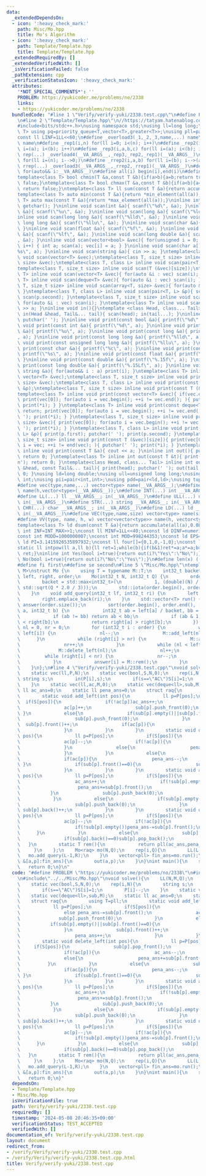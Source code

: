 ```yaml
---
data:
  _extendedDependsOn:
  - icon: ':heavy_check_mark:'
    path: Misc/Mo.hpp
    title: Mo's Algorithm
  - icon: ':heavy_check_mark:'
    path: Template/Template.hpp
    title: Template/Template.hpp
  _extendedRequiredBy: []
  _extendedVerifiedWith: []
  _isVerificationFailed: false
  _pathExtension: cpp
  _verificationStatusIcon: ':heavy_check_mark:'
  attributes:
    '*NOT_SPECIAL_COMMENTS*': ''
    PROBLEM: https://yukicoder.me/problems/no/2338
    links:
    - https://yukicoder.me/problems/no/2338
  bundledCode: "#line 1 \"Verify/verify-yuki/2338.test.cpp\"\n#define PROBLEM \"https://yukicoder.me/problems/no/2338\"\
    \n#line 2 \"Template/Template.hpp\"\n//https://tatyam.hatenablog.com/entry/2019/12/15/003634\n\
    #include<bits/stdc++.h>\nusing namespace std;\nusing ll=long long;\ntemplate<class\
    \ T> using pq=priority_queue<T,vector<T>,greater<T>>;\nusing pll=pair<ll,ll>;\n\
    const ll LINF=1LL<<60;\n#define _overload3(_1,_2,_3,name,...) name\n#define _overload4(_1,_2,_3,_4,name,...)\
    \ name\n#define _rep1(i,n) for(ll i=0; i<(n); i++)\n#define _rep2(i,a,b) for(ll\
    \ i=(a); i<(b); i++)\n#define _rep3(i,a,b,c) for(ll i=(a); i<(b); i+=(c))\n#define\
    \ rep(...) _overload4(__VA_ARGS__,_rep3,_rep2,_rep1)(__VA_ARGS__)\n#define _rrep1(i,n)\
    \ for(ll i=(n); i-->0;)\n#define _rrep2(i,a,b) for(ll i=(b); i-->(a);)\n#define\
    \ rrep(...) _overload3(__VA_ARGS__,_rrep2,_rrep1)(__VA_ARGS__)\n#define each(i,...)\
    \ for(auto&& i:__VA_ARGS__)\n#define all(i) begin(i),end(i)\n#define rall(i) rbegin(i),rend(i)\n\
    template<class T> bool chmin(T &a,const T &b){if(a>b){a=b;return true;}else return\
    \ false;}\ntemplate<class T> bool chmax(T &a,const T &b){if(a<b){a=b;return true;}else\
    \ return false;}\ntemplate<class T> ll sum(const T &a){return accumulate(all(a),0LL);}\n\
    template<class T> auto min(const T &a){return *min_element(all(a));}\ntemplate<class\
    \ T> auto max(const T &a){return *max_element(all(a));}\ninline int scan(){ return\
    \ getchar(); }\ninline void scan(int &a){ scanf(\"%d\", &a); }\ninline void scan(unsigned\
    \ &a){ scanf(\"%u\", &a); }\ninline void scan(long &a){ scanf(\"%ld\", &a); }\n\
    inline void scan(long long &a){ scanf(\"%lld\", &a); }\ninline void scan(unsigned\
    \ long long &a){ scanf(\"%llu\", &a); }\ninline void scan(char &a){ cin >> a;\
    \ }\ninline void scan(float &a){ scanf(\"%f\", &a); }\ninline void scan(double\
    \ &a){ scanf(\"%lf\", &a); }\ninline void scan(long double &a){ scanf(\"%Lf\"\
    , &a); }\ninline void scan(vector<bool> &vec){ for(unsigned i = 0; i < vec.size();\
    \ i++) { int a; scan(a); vec[i] = a; } }\ninline void scan(char a[]){ scanf(\"\
    %s\", a); }\ninline void scan(string &a){ cin >> a; }\ntemplate<class T> inline\
    \ void scan(vector<T> &vec);\ntemplate<class T, size_t size> inline void scan(array<T,\
    \ size> &vec);\ntemplate<class T, class L> inline void scan(pair<T, L> &p);\n\
    template<class T, size_t size> inline void scan(T (&vec)[size]);\ntemplate<class\
    \ T> inline void scan(vector<T> &vec){ for(auto &i : vec) scan(i); }\ntemplate<class\
    \ T> inline void scan(deque<T> &vec){ for(auto &i : vec) scan(i); }\ntemplate<class\
    \ T, size_t size> inline void scan(array<T, size> &vec){ for(auto &i : vec) scan(i);\
    \ }\ntemplate<class T, class L> inline void scan(pair<T, L> &p){ scan(p.first);\
    \ scan(p.second); }\ntemplate<class T, size_t size> inline void scan(T (&vec)[size]){\
    \ for(auto &i : vec) scan(i); }\ntemplate<class T> inline void scan(T &a){ cin\
    \ >> a; }\ninline void in(){}\ntemplate <class Head, class... Tail> inline void\
    \ in(Head &head, Tail&... tail){ scan(head); in(tail...); }\ninline void print(){\
    \ putchar(' '); }\ninline void print(const bool &a){ printf(\"%d\", a); }\ninline\
    \ void print(const int &a){ printf(\"%d\", a); }\ninline void print(const unsigned\
    \ &a){ printf(\"%u\", a); }\ninline void print(const long &a){ printf(\"%ld\"\
    , a); }\ninline void print(const long long &a){ printf(\"%lld\", a); }\ninline\
    \ void print(const unsigned long long &a){ printf(\"%llu\", a); }\ninline void\
    \ print(const char &a){ printf(\"%c\", a); }\ninline void print(const char a[]){\
    \ printf(\"%s\", a); }\ninline void print(const float &a){ printf(\"%.15f\", a);\
    \ }\ninline void print(const double &a){ printf(\"%.15f\", a); }\ninline void\
    \ print(const long double &a){ printf(\"%.15Lf\", a); }\ninline void print(const\
    \ string &a){ for(auto&& i : a) print(i); }\ntemplate<class T> inline void print(const\
    \ vector<T> &vec);\ntemplate<class T, size_t size> inline void print(const array<T,\
    \ size> &vec);\ntemplate<class T, class L> inline void print(const pair<T, L>\
    \ &p);\ntemplate<class T, size_t size> inline void print(const T (&vec)[size]);\n\
    template<class T> inline void print(const vector<T> &vec){ if(vec.empty()) return;\
    \ print(vec[0]); for(auto i = vec.begin(); ++i != vec.end(); ){ putchar(' ');\
    \ print(*i); } }\ntemplate<class T> inline void print(const deque<T> &vec){ if(vec.empty())\
    \ return; print(vec[0]); for(auto i = vec.begin(); ++i != vec.end(); ){ putchar('\
    \ '); print(*i); } }\ntemplate<class T, size_t size> inline void print(const array<T,\
    \ size> &vec){ print(vec[0]); for(auto i = vec.begin(); ++i != vec.end(); ){ putchar('\
    \ '); print(*i); } }\ntemplate<class T, class L> inline void print(const pair<T,\
    \ L> &p){ print(p.first); putchar(' '); print(p.second); }\ntemplate<class T,\
    \ size_t size> inline void print(const T (&vec)[size]){ print(vec[0]); for(auto\
    \ i = vec; ++i != end(vec); ){ putchar(' '); print(*i); } }\ntemplate<class T>\
    \ inline void print(const T &a){ cout << a; }\ninline int out(){ putchar('\\n');\
    \ return 0; }\ntemplate<class T> inline int out(const T &t){ print(t); putchar('\\\
    n'); return 0; }\ntemplate<class Head, class... Tail> inline int out(const Head\
    \ &head, const Tail&... tail){ print(head); putchar(' '); out(tail...); return\
    \ 0; }\nusing ld=long double;\nusing ull=unsigned long long;\nusing uint=unsigned\
    \ int;\nusing pii=pair<int,int>;\nusing pdd=pair<ld,ld>;\nusing tuplis=array<ll,3>;\n\
    #define vec(type,name,...) vector<type> name(__VA_ARGS__);\n#define vv(type,name,h,...)vector<vector<type>>\
    \ name(h,vector<type>(__VA_ARGS__));\n#define INT(...) int __VA_ARGS__; in(__VA_ARGS__)\n\
    #define LL(...) ll __VA_ARGS__; in(__VA_ARGS__)\n#define ULL(...) ull __VA_ARGS__;\
    \ in(__VA_ARGS__)\n#define STR(...) string __VA_ARGS__; in(__VA_ARGS__)\n#define\
    \ CHR(...) char __VA_ARGS__; in(__VA_ARGS__)\n#define LD(...) ld __VA_ARGS__;\
    \ in(__VA_ARGS__)\n#define VEC(type,name,size) vector<type> name(size); in(name)\n\
    #define VV(type, name, h, w) vector<vector<type>> name(h, vector<type>(w)); in(name)\n\
    template<class T> ld dsum(const T &a){return accumulate(all(a),0.0L);}\nconst\
    \ int INF=INT_MAX>>1;\nconst ll MINF=1LL<<40;\nconst ld DINF=numeric_limits<ld>::infinity();\n\
    const int MODD=1000000007;\nconst int MOD=998244353;\nconst ld EPS=1e-9;\nconst\
    \ ld PI=3.1415926535897932;\nconst ll four[]={0,1,0,-1,0};\nconst ll eight[]={0,1,1,0,-1,-1,1,-1,0};\n\
    static ll intpow(ll a,ll b){ll ret=1;while(b){if(b&1)ret*=a;a*=a;b>>=1;}return\
    \ ret;}\ninline int Yes(bool i=true){return out(i?\"Yes\":\"No\");}\ninline int\
    \ No(bool i=true){return out(i?\"No\":\"Yes\");}\n#define len(x) ((int)(x).size())\n\
    #define fi first\n#define se second\n#line 5 \"Misc/Mo.hpp\"\ntemplate <class\
    \ M>\nstruct Mo {\n    using T = typename M::T;\n    int32_t backet;\n    std::vector<int32_t>\
    \ left, right, order;\n    Mo(int32_t N, int32_t Q) {\n        order.resize(Q);\n\
    \        backet = std::max<int32_t>(\n            1, (double)(N) / std::max<double>(1,\
    \ std::sqrt(Q * 2.0 / 3)));\n        std::iota(order.begin(), order.end(), 0);\n\
    \    }\n    void add_query(int32_t lf, int32_t ri) {\n        left.emplace_back(lf);\n\
    \        right.emplace_back(ri);\n    }\n    std::vector<T> run() {\n        std::vector<T>\
    \ answer(order.size());\n        sort(order.begin(), order.end(), [&](int32_t\
    \ a, int32_t b) {\n            int32_t ab = left[a] / backet, bb = left[b] / backet;\n\
    \            if (ab != bb) return ab < bb;\n            if (ab & 1) return right[a]\
    \ < right[b];\n            return right[a] > right[b];\n        });\n        int32_t\
    \ nl = 0, nr = 0;\n        for (int32_t i : order) {\n            while (nl >\
    \ left[i]) {\n                nl--;\n                M::add_left(nl);\n      \
    \      }\n            while (right[i] > nr) {\n                M::add_right(nr);\n\
    \                nr++;\n            }\n            while (nl < left[i]) {\n  \
    \              M::delete_left(nl);\n                nl++;\n            }\n   \
    \         while (right[i] < nr) {\n                nr--;\n                M::delete_right(nr);\n\
    \            }\n            answer[i] = M::rem();\n        }\n        return answer;\n\
    \    }\n};\n#line 4 \"Verify/verify-yuki/2338.test.cpp\"\nvoid solve(){\n    LL(N,M,Q);\n\
    \    static vec(ll,P,N);\n    static vec(bool,S,N,0);\n    rep(i,N){\n       \
    \ string s;\n        in(P[i],s);\n        if(s==\"AC\")S[i]=1;\n        P[i]--;\n\
    \    }\n    static vec(ll,ac,M,0);\n    static vec(deque<ll>,sub,M);\n    static\
    \ ll ac_ans=0;\n    static ll pena_ans=0;\n    struct raq{\n        using T=pll;\n\
    \        static void add_left(int pos){\n            ll p=P[pos];\n          \
    \  if(S[pos]){\n                if(!ac[p])ac_ans++;\n                else pena_ans-=sub[p].front();\n\
    \                ac[p]++;\n                sub[p].push_front(0);\n           \
    \ }\n            else{\n                if(sub[p].empty()||sub[p].front()==0){\n\
    \                    sub[p].push_front(0);\n                }\n              \
    \  sub[p].front()++;\n                if(ac[p]){\n                    pena_ans++;\n\
    \                }\n            }\n        }\n        static void delete_left(int\
    \ pos){\n            ll p=P[pos];\n            if(S[pos]){\n                sub[p].pop_front();\n\
    \                ac[p]--;\n                if(!ac[p]){\n                    ac_ans--;\n\
    \                }\n                else{\n                    pena_ans+=sub[p].front();\n\
    \                }\n            }\n            else{\n                sub[p].front()--;\n\
    \                if(ac[p]){\n                    pena_ans--;\n               \
    \ }\n                if(sub[p].front()==0){\n                    sub[p].pop_front();\n\
    \                }\n            }\n        }\n        static void add_right(int\
    \ pos){\n            ll p=P[pos];\n            if(S[pos]){\n                if(!ac[p]){\n\
    \                    ac_ans++;\n                    if(!sub[p].empty()){\n   \
    \                     pena_ans+=sub[p].front();\n                    }\n     \
    \           }\n                sub[p].push_back(0);\n                ac[p]++;\n\
    \            }\n            else{\n                if(sub[p].empty()||sub[p].back()==0){\n\
    \                    sub[p].push_back(0);\n                }\n               \
    \ sub[p].back()++;\n            }\n        }\n        static void delete_right(int\
    \ pos){\n            ll p=P[pos];\n            if(S[pos]){\n                sub[p].pop_back();\n\
    \                ac[p]--;\n                if(!ac[p]){\n                    ac_ans--;\n\
    \                    if(!sub[p].empty())pena_ans-=sub[p].front();\n          \
    \      }\n            }\n            else{\n                sub[p].back()--;\n\
    \                if(sub[p].back()==0)sub[p].pop_back();\n            }\n     \
    \   }\n        static T rem(){\n            return pll(ac_ans,pena_ans);\n   \
    \     }\n    };\n    Mo<raq> mo(N,Q);\n    rep(i,Q){\n        LL(L,R);\n     \
    \   mo.add_query(L-1,R);\n    }\n    vector<pll> fin_ans=mo.run();\n    for(auto\
    \ &[a,p]:fin_ans){\n        out(a,p);\n    }\n}\nint main(){\n    solve();\n \
    \   return 0;\n}\n"
  code: "#define PROBLEM \"https://yukicoder.me/problems/no/2338\"\n#include\"../../Template/Template.hpp\"\
    \n#include\"../../Misc/Mo.hpp\"\nvoid solve(){\n    LL(N,M,Q);\n    static vec(ll,P,N);\n\
    \    static vec(bool,S,N,0);\n    rep(i,N){\n        string s;\n        in(P[i],s);\n\
    \        if(s==\"AC\")S[i]=1;\n        P[i]--;\n    }\n    static vec(ll,ac,M,0);\n\
    \    static vec(deque<ll>,sub,M);\n    static ll ac_ans=0;\n    static ll pena_ans=0;\n\
    \    struct raq{\n        using T=pll;\n        static void add_left(int pos){\n\
    \            ll p=P[pos];\n            if(S[pos]){\n                if(!ac[p])ac_ans++;\n\
    \                else pena_ans-=sub[p].front();\n                ac[p]++;\n  \
    \              sub[p].push_front(0);\n            }\n            else{\n     \
    \           if(sub[p].empty()||sub[p].front()==0){\n                    sub[p].push_front(0);\n\
    \                }\n                sub[p].front()++;\n                if(ac[p]){\n\
    \                    pena_ans++;\n                }\n            }\n        }\n\
    \        static void delete_left(int pos){\n            ll p=P[pos];\n       \
    \     if(S[pos]){\n                sub[p].pop_front();\n                ac[p]--;\n\
    \                if(!ac[p]){\n                    ac_ans--;\n                }\n\
    \                else{\n                    pena_ans+=sub[p].front();\n      \
    \          }\n            }\n            else{\n                sub[p].front()--;\n\
    \                if(ac[p]){\n                    pena_ans--;\n               \
    \ }\n                if(sub[p].front()==0){\n                    sub[p].pop_front();\n\
    \                }\n            }\n        }\n        static void add_right(int\
    \ pos){\n            ll p=P[pos];\n            if(S[pos]){\n                if(!ac[p]){\n\
    \                    ac_ans++;\n                    if(!sub[p].empty()){\n   \
    \                     pena_ans+=sub[p].front();\n                    }\n     \
    \           }\n                sub[p].push_back(0);\n                ac[p]++;\n\
    \            }\n            else{\n                if(sub[p].empty()||sub[p].back()==0){\n\
    \                    sub[p].push_back(0);\n                }\n               \
    \ sub[p].back()++;\n            }\n        }\n        static void delete_right(int\
    \ pos){\n            ll p=P[pos];\n            if(S[pos]){\n                sub[p].pop_back();\n\
    \                ac[p]--;\n                if(!ac[p]){\n                    ac_ans--;\n\
    \                    if(!sub[p].empty())pena_ans-=sub[p].front();\n          \
    \      }\n            }\n            else{\n                sub[p].back()--;\n\
    \                if(sub[p].back()==0)sub[p].pop_back();\n            }\n     \
    \   }\n        static T rem(){\n            return pll(ac_ans,pena_ans);\n   \
    \     }\n    };\n    Mo<raq> mo(N,Q);\n    rep(i,Q){\n        LL(L,R);\n     \
    \   mo.add_query(L-1,R);\n    }\n    vector<pll> fin_ans=mo.run();\n    for(auto\
    \ &[a,p]:fin_ans){\n        out(a,p);\n    }\n}\nint main(){\n    solve();\n \
    \   return 0;\n}"
  dependsOn:
  - Template/Template.hpp
  - Misc/Mo.hpp
  isVerificationFile: true
  path: Verify/verify-yuki/2338.test.cpp
  requiredBy: []
  timestamp: '2024-05-08 20:46:35+09:00'
  verificationStatus: TEST_ACCEPTED
  verifiedWith: []
documentation_of: Verify/verify-yuki/2338.test.cpp
layout: document
redirect_from:
- /verify/Verify/verify-yuki/2338.test.cpp
- /verify/Verify/verify-yuki/2338.test.cpp.html
title: Verify/verify-yuki/2338.test.cpp
---
```

